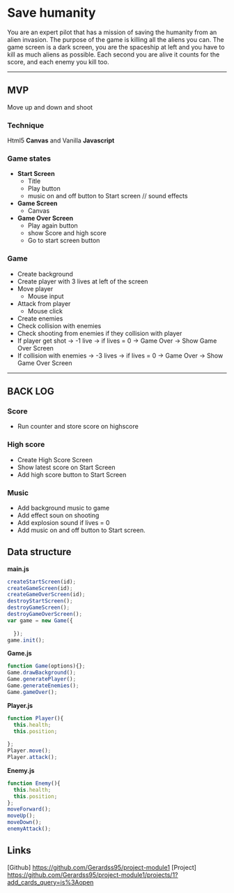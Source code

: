 # Save humanity

You are an expert pilot that has a mission of saving the humanity from an alien invasion. The purpose of the game is killing all the aliens you can.
The game screen is a dark screen, you are the spaceship at left and you have to kill as much aliens as possible. Each second you are alive it counts for the score, and each enemy you kill too.


* * *
## MVP

Move up and down and shoot


### Technique
Html5 __Canvas__ and Vanilla __Javascript__

### Game states

* __Start Screen__
  * Title
  * Play button
  * music on and off button to Start screen // sound effects
* __Game Screen__
  * Canvas
* __Game Over Screen__
  * Play again button
  * show Score and high score
  * Go to start screen button

### Game

* Create background
* Create player with 3 lives at left of the screen 
* Move player
  * Mouse input
* Attack from player
  * Mouse click
*  Create enemies 
* Check collision with enemies
* Check shooting from enemies if they collision with player
* If player get shot -> -1 live -> if lives = 0 -> Game Over -> Show Game Over Screen  
* If collision with enemies -> -3 lives -> if lives = 0 -> Game Over -> Show Game Over Screen
* * *

## BACK LOG

### Score
* Run counter and store score on highscore
### High score
* Create High Score Screen
* Show latest score on Start Screen
* Add high score button to Start Screen
### Music
* Add background music to game
* Add effect soun on shooting
* Add explosion sound if lives = 0 
* Add music on and off button to Start screen.


## Data structure
__main.js__
```javascript
createStartScreen(id);
createGameScreen(id);
createGameOverScreen(id);
destroyStartScreen();
destroyGameScreen();
destroyGameOverScreen();
var game = new Game({
    
  });
game.init();
```
__Game.js__
```javascript
function Game(options){};
Game.drawBackground();
Game.generatePlayer();
Game.generateEnemies();
Game.gameOver();
```
__Player.js__
```javascript
function Player(){
  this.health;
  this.position;
  
};
Player.move();
Player.attack();
```
__Enemy.js__
```javascript
function Enemy(){
  this.health;
  this.position;
};
moveForward();
moveUp();
moveDown();
enemyAttack();
```
## Links
[Github] https://github.com/Gerardss95/project-module1
[Project] https://github.com/Gerardss95/project-module1/projects/1?add_cards_query=is%3Aopen